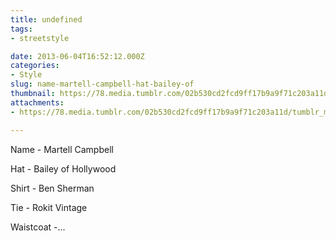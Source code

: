 ```yaml
---
title: undefined
tags:
- streetstyle

date: 2013-06-04T16:52:12.000Z
categories:
- Style
slug: name-martell-campbell-hat-bailey-of
thumbnail: https://78.media.tumblr.com/02b530cd2fcd9ff17b9a9f71c203a11d/tumblr_mnvo70JZ6r1rhrm24o1_540.jpg
attachments:
- https://78.media.tumblr.com/02b530cd2fcd9ff17b9a9f71c203a11d/tumblr_mnvo70JZ6r1rhrm24o1_1280.jpg

---
```


Name - Martell Campbell 

  Hat - Bailey of Hollywood 

  Shirt - Ben Sherman 

  Tie - Rokit Vintage 

  Waistcoat -...
